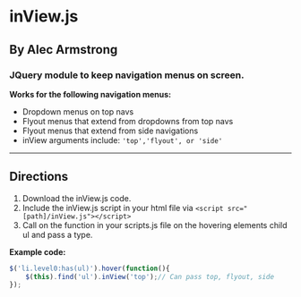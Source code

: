 # inView.js
## By Alec Armstrong


### JQuery module to keep navigation menus on screen.
**Works for the following navigation menus:**
* Dropdown menus on top navs
* Flyout menus that extend from dropdowns from top navs
* Flyout menus that extend from side navigations
* inView arguments include: `'top','flyout', or 'side'`

---

## Directions


1. Download the inView.js code.
2. Include the inView.js script in your html file via `<script src="[path]/inView.js"></script>`
3. Call on the function in your scripts.js file on the hovering elements child ul and pass a type.

**Example code:**
```javascript
$('li.level0:has(ul)').hover(function(){
	$(this).find('ul').inView('top');// Can pass top, flyout, side
});
```
